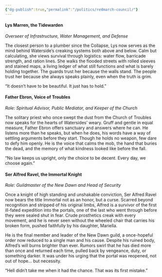 ```yaml
---
{"dg-publish":true,"permalink":"/politics/redmarch-council/"}
---
```


#### Lys Marren, the Tidewarden
*Overseer of Infrastructure, Water Management, and Defense*

The closest person to a plumber since the Collapse, Lys now serves as the mind behind Waterside’s creaking systems both above and below. Calm but calculating, she views survival through logistics: water flow, barricade strength, and ration lines. She walks the flooded streets with rolled sleeves and stained maps, a living ledger of what still functions and what is barely holding together. The guards trust her because the walls stand. The people trust her because she always speaks plainly, even when the truth is grim.

“It doesn’t have to be beautiful. It just has to hold.”

#### Father Ebron, Voice of Troubles
*Role: Spiritual Advisor, Public Mediator, and Keeper of the Church*

The solitary priest who once swept the dust from the Church of Troubles now speaks for the hearts of Watersides’ weary. Gruff and gentle in equal measure, Father Ebron offers sanctuary and answers where he can. He listens more than he speaks, but when he does, his words have a way of settling arguments before they start. Though he holds no weapon, few dare to defy him openly. He is the voice that calms the mob, the hand that buries the dead, and the memory of what kindness looked like before the fall.

“No law keeps us upright, only the choice to be decent. Every day, we choose again.”

#### Ser Alfred Ravel, the Immortal Knight
*Role: Guildmaster of the New Dawn and Head of Security*

Once a knight of high standing and unshakable conviction, Ser Alfred Ravel now bears the title Immortal not as an honor, but a curse. Scarred beyond recognition and stripped of his original limbs, Alfred is a survivor of the first ill-fated expedition into the portals, one of the last who went through before they were sealed shut in fear. Crude prosthetics creak with every movement, and he is never seen without the wheeled chair that carries his broken form, pushed faithfully by his daughter, Mariella.

He is the final member and leader of the New Dawn guild, a once-hopeful order now reduced to a single man and his cause. Despite his ruined body, Alfred’s will burns brighter than ever. Rumors swirl that he has died more than once and returned each time, pulled back by vengeance, duty, or something darker. It was under his urging that the portal was reopened, not out of hope… but necessity.

“Hell didn’t take me when it had the chance. That was its first mistake.”
